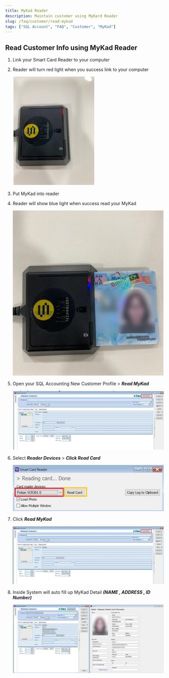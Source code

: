 ```yaml
---
title: MyKad Reader
description: Maintain customer using MyKard Reader
slug: /faq/customer/read-mykad
tags: ["SQL Account", "FAQ", "Customer", "MyKad"]
---
```


## Read Customer Info using MyKad Reader

1. Link your Smart Card Reader to your computer

2. Reader will turn red light when you success link to your computer

    ![1](../../../static/img/customer/read-mykad/1.png)

3. Put MyKad into reader

4. Reader will show blue light when success read your MyKad

    ![2](../../../static/img/customer/read-mykad/2.png)

5. Open your SQL Accounting New Customer Profile > ***Read MyKad***

    ![3](../../../static/img/customer/read-mykad/3.png)

6. Select ***Reader Devices*** > ***Click Read Card***

    ![4](../../../static/img/customer/read-mykad/4.png)

7. Click ***Read MyKad***

    ![5](../../../static/img/customer/read-mykad/5.png)

8. Inside System will auto fill up MyKad Detail ***(NAME , ADDRESS , ID Number)***

    ![6](../../../static/img/customer/read-mykad/6.png)
